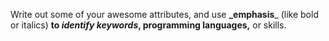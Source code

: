 Write out some of your awesome attributes, and use **_emphasis**_ (like bold or italics) __to *identify keywords*, programming languages,__ or skills. 
